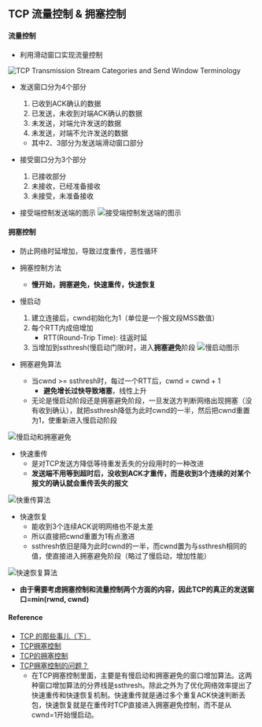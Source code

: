 ## TCP 流量控制 & 拥塞控制

#### 流量控制
* 利用滑动窗口实现流量控制

![TCP Transmission Stream Categories and Send Window Terminology](http://www.tcpipguide.com/free/diagrams/tcpswwindows.png)

* 发送窗口分为4个部分
    1. 已收到ACK确认的数据
    2. 已发送，未收到对端ACK确认的数据
    3. 未发送，对端允许发送的数据
    4. 未发送，对端不允许发送的数据
    * 其中2、3部分为发送端滑动窗口部分

* 接受窗口分为3个部分
    1. 已接收部分
    2. 未接收，已经准备接收
    3. 未接受，未准备接收

* 接受端控制发送端的图示
![接受端控制发送端的图示](http://www.tcpipguide.com/free/diagrams/tcpswflow.png)

#### 拥塞控制
* 防止网络时延增加，导致过度重传，恶性循环
* 拥塞控制方法
    * **慢开始，拥塞避免，快速重传，快速恢复**
* 慢启动
    1. 建立连接后，cwnd初始化为1（单位是一个报文段MSS数值）
    2. 每个RTT内成倍增加
        * RTT(Round-Trip Time): 往返时延
    3. 当增加到ssthresh(慢启动门限)时，进入**拥塞避免**阶段
![慢启动图示](https://coolshell.cn/wp-content/uploads/2014/05/tcp.slow_.start_.jpg)

* 拥塞避免算法
    * 当cwnd >= ssthresh时，每过一个RTT后，cwnd = cwnd + 1
        * **避免增长过快导致堵塞**，线性上升
    * 无论是慢启动阶段还是拥塞避免阶段，一旦发送方判断网络出现拥塞（没有收到确认），就把ssthresh降低为此时cwnd的一半，然后把cwnd重置为1，使重新进入慢启动阶段

![慢启动和拥塞避免](https://zhangbinalan.gitbooks.io/protocol/content/11.jpg)

* 快速重传
    * 是对TCP发送方降低等待重发丢失的分段用时的一种改进
    * **发送端不用等到超时后，没收到ACK才重传，而是收到3个连续的对某个报文的确认就会重传丢失的报文**

![快重传算法](https://zhangbinalan.gitbooks.io/protocol/content/13.jpg)

* 快速恢复
    * 能收到3个连续ACK说明网络也不是太差
    * 所以直接把cwnd重置为1有点激进
    * ssthresh依旧是降为此时cwnd的一半，而cwnd置为与ssthresh相同的值，使直接进入拥塞避免阶段（略过了慢启动，增加性能）

![快速恢复算法](https://zhangbinalan.gitbooks.io/protocol/content/14.jpg)

* **由于需要考虑拥塞控制和流量控制两个方面的内容，因此TCP的真正的发送窗口=min(rwnd, cwnd)**
#### Reference
* [TCP 的那些事儿（下）](https://coolshell.cn/articles/11609.html)
* [TCP拥塞控制](https://zh.wikipedia.org/wiki/TCP%E6%8B%A5%E5%A1%9E%E6%8E%A7%E5%88%B6)
* [TCP的拥塞控制](https://zhangbinalan.gitbooks.io/protocol/content/tcpde_yong_sai_kong_zhi.html)
* [TCP拥塞控制的问题？](https://www.zhihu.com/question/58517416)
     * 在TCP拥塞控制里面，主要是有慢启动和拥塞避免的窗口增加算法。这两种窗口增加算法的分界线是ssthresh。除此之外为了优化网络效率提出了快速重传和快速恢复机制。快速重传就是通过多个重复ACK快速判断丢包，快速恢复就是在重传时TCP直接进入拥塞避免控制，而不是从cwnd=1开始慢启动。